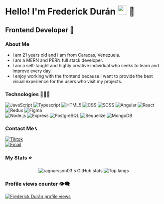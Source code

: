# Hello! I'm Frederick Durán <img src="https://raw.githubusercontent.com/iampavangandhi/iampavangandhi/master/gifs/Hi.gif" width="30px"> 🚀
## Frontend Developer 🎨

### About Me
- I am 21 years old and I am from Caracas, Venezuela.
- I am a MERN and PERN full stack developer.
- I am a self-taught and highly creative individual who seeks to learn and improve every day.
- I enjoy working with the frontend because I want to provide the best visual experience for the users who visit my projects.

### Technologies 👨🏻‍💻
  ![JavaScript](https://img.shields.io/badge/-JavaScript-333333?style=flat&logo=javascript)
  ![Typescript](https://img.shields.io/badge/-Typescript-333333?style=flat&logo=typescript)
  ![HTML5](https://img.shields.io/badge/-HTML5-333333?style=flat&logo=HTML5)
  ![CSS](https://img.shields.io/badge/-CSS-333333?style=flat&logo=CSS3&logoColor=1572B6)
  ![SCSS](https://img.shields.io/badge/-SCSS-333333?style=flat&logo=SASS&logoColor=CE6B9E)
  ![Angular](https://img.shields.io/badge/-Angular-333333?style=flat&logo=angular)
  ![React](https://img.shields.io/badge/-React-333333?style=flat&logo=react)
  ![Redux](https://img.shields.io/badge/-Redux-333333?style=flat&logo=redux)
  ![Figma](https://img.shields.io/badge/-Figma-333333?style=flat&logo=figma)
  <br/>
  ![Node.js](https://img.shields.io/badge/-Node.js-333333?style=flat&logo=node.js)
  ![Express](https://img.shields.io/badge/-Express-333333?style=flat&logo=express)
  ![PostgreSQL](https://img.shields.io/badge/-PostgreSQL-333333?style=flat&logo=postgresql)
  ![Sequelize](https://img.shields.io/badge/-Sequelize-333333?style=flat&logo=sequelize)
  ![MongoDB](https://img.shields.io/badge/-MongoDB-333333?style=flat&logo=MongoDB)

### Contact Me 📞
<a href="https://www.tiktok.com/@fr3derickdp"><img alt="Tiktok" src="https://img.shields.io/badge/Frederick-blue?style=flat-square&logo=tiktok"></a>  
<a href="mailto:samirduran1000@gmail.com"><img alt="Email" src="https://img.shields.io/badge/Gmail-samirduran1000@gmail.com-blue?style=flat-square&logo=gmail"></a>  

### My Stats ⭐
<div align="center">
<img alt="ragnarsson03's GitHub stats" src="https://github-readme-stats.vercel.app/api?username=ragnarsson03&show_icons=true&theme=transparent"/>
<img alt="Top langs" src="https://github-readme-stats.vercel.app/api/top-langs/?username=ragnarsson03&layout=pie&langs_count=8&cache_seconds=86400"/>
</div>

### Profile views counter 👁️‍🗨️
[![Frederick Durán profile views](https://u8views.com/api/v1/github/profiles/7869344/views/day-week-month-total-count.svg)](https://u8views.com/github/ragnarsson03)
